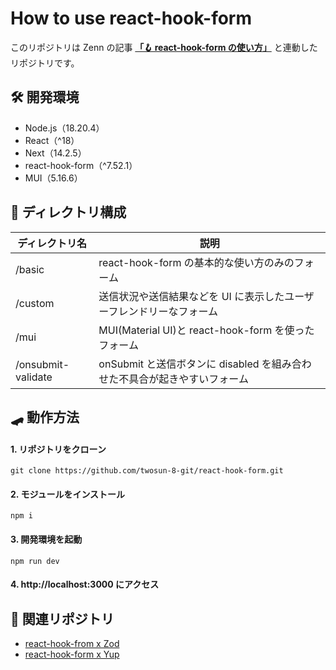 # How to use react-hook-form

このリポジトリは Zenn の記事 **[「🪝 react-hook-form の使い方」](https://zenn.dev/cocomina/articles/how-to-use-react-hook-form)**
と連動したリポジトリです。

## 🛠️ 開発環境

- Node.js（18.20.4）
- React（^18）
- Next（14.2.5）
- react-hook-form（^7.52.1）
- MUI（5.16.6）

## 📁 ディレクトリ構成

| ディレクトリ名     | 説明                                                                      |
| ------------------ | ------------------------------------------------------------------------- |
| /basic             | react-hook-form の基本的な使い方のみのフォーム                            |
| /custom            | 送信状況や送信結果などを UI に表示したユーザーフレンドリーなフォーム      |
| /mui               | MUI(Material UI)と react-hook-form を使ったフォーム                       |
| /onsubmit-validate | onSubmit と送信ボタンに disabled を組み合わせた不具合が起きやすいフォーム |

## 🛹 動作方法

#### 1. リポジトリをクローン

```
git clone https://github.com/twosun-8-git/react-hook-form.git
```

#### 2. モジュールをインストール

```
npm i
```

#### 3. 開発環境を起動

```
npm run dev
```

#### 4. http://localhost:3000 にアクセス

## 📄 関連リポジトリ

- [react-hook-from x Zod](https://github.com/twosun-8-git/react-hook-form-zod)
- [react-hook-form x Yup](https://github.com/twosun-8-git/react-hook-form-yup)
